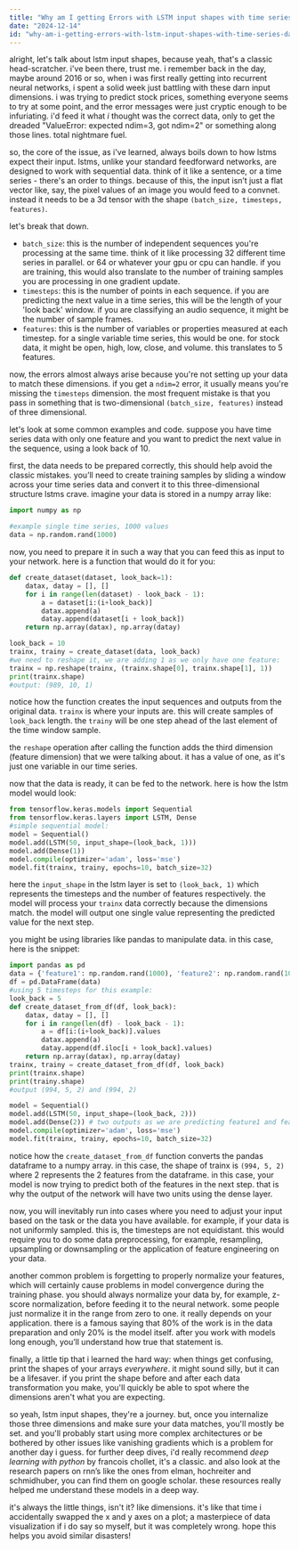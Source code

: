 ```yaml
---
title: "Why am I getting Errors with LSTM input shapes with time series data?"
date: "2024-12-14"
id: "why-am-i-getting-errors-with-lstm-input-shapes-with-time-series-data"
---
```


alright, let's talk about lstm input shapes, because yeah, that's a classic head-scratcher. i've been there, trust me. i remember back in the day, maybe around 2016 or so, when i was first really getting into recurrent neural networks, i spent a solid week just battling with these darn input dimensions. i was trying to predict stock prices, something everyone seems to try at some point, and the error messages were just cryptic enough to be infuriating. i'd feed it what *i* thought was the correct data, only to get the dreaded "ValueError: expected ndim=3, got ndim=2" or something along those lines. total nightmare fuel.

so, the core of the issue, as i've learned, always boils down to how lstms expect their input. lstms, unlike your standard feedforward networks, are designed to work with sequential data. think of it like a sentence, or a time series - there's an order to things. because of this, the input isn’t just a flat vector like, say, the pixel values of an image you would feed to a convnet. instead it needs to be a 3d tensor with the shape `(batch_size, timesteps, features)`.

let's break that down.

*   `batch_size`: this is the number of independent sequences you're processing at the same time. think of it like processing 32 different time series in parallel. or 64 or whatever your gpu or cpu can handle. if you are training, this would also translate to the number of training samples you are processing in one gradient update.
*   `timesteps`: this is the number of points in each sequence. if you are predicting the next value in a time series, this will be the length of your 'look back' window. if you are classifying an audio sequence, it might be the number of sample frames.
*   `features`: this is the number of variables or properties measured at each timestep. for a single variable time series, this would be one. for stock data, it might be open, high, low, close, and volume. this translates to 5 features.

now, the errors almost always arise because you're not setting up your data to match these dimensions. if you get a `ndim=2` error, it usually means you're missing the `timesteps` dimension. the most frequent mistake is that you pass in something that is two-dimensional `(batch_size, features)` instead of three dimensional.

let's look at some common examples and code. suppose you have time series data with only one feature and you want to predict the next value in the sequence, using a look back of 10.

first, the data needs to be prepared correctly, this should help avoid the classic mistakes. you’ll need to create training samples by sliding a window across your time series data and convert it to this three-dimensional structure lstms crave. imagine your data is stored in a numpy array like:

```python
import numpy as np

#example single time series, 1000 values
data = np.random.rand(1000)
```

now, you need to prepare it in such a way that you can feed this as input to your network. here is a function that would do it for you:

```python
def create_dataset(dataset, look_back=1):
    datax, datay = [], []
    for i in range(len(dataset) - look_back - 1):
        a = dataset[i:(i+look_back)]
        datax.append(a)
        datay.append(dataset[i + look_back])
    return np.array(datax), np.array(datay)

look_back = 10
trainx, trainy = create_dataset(data, look_back)
#we need to reshape it, we are adding 1 as we only have one feature:
trainx = np.reshape(trainx, (trainx.shape[0], trainx.shape[1], 1))
print(trainx.shape)
#output: (989, 10, 1)
```

notice how the function creates the input sequences and outputs from the original data. `trainx` is where your inputs are. this will create samples of `look_back` length. the `trainy` will be one step ahead of the last element of the time window sample.

the `reshape` operation after calling the function adds the third dimension (feature dimension) that we were talking about. it has a value of one, as it's just one variable in our time series.

now that the data is ready, it can be fed to the network. here is how the lstm model would look:

```python
from tensorflow.keras.models import Sequential
from tensorflow.keras.layers import LSTM, Dense
#simple sequential model:
model = Sequential()
model.add(LSTM(50, input_shape=(look_back, 1)))
model.add(Dense(1))
model.compile(optimizer='adam', loss='mse')
model.fit(trainx, trainy, epochs=10, batch_size=32)
```

here the `input_shape` in the lstm layer is set to `(look_back, 1)` which represents the timesteps and the number of features respectively. the model will process your `trainx` data correctly because the dimensions match. the model will output one single value representing the predicted value for the next step.

you might be using libraries like pandas to manipulate data. in this case, here is the snippet:

```python
import pandas as pd
data = {'feature1': np.random.rand(1000), 'feature2': np.random.rand(1000)}
df = pd.DataFrame(data)
#using 5 timesteps for this example:
look_back = 5
def create_dataset_from_df(df, look_back):
    datax, datay = [], []
    for i in range(len(df) - look_back - 1):
        a = df[i:(i+look_back)].values
        datax.append(a)
        datay.append(df.iloc[i + look_back].values)
    return np.array(datax), np.array(datay)
trainx, trainy = create_dataset_from_df(df, look_back)
print(trainx.shape)
print(trainy.shape)
#output (994, 5, 2) and (994, 2)

model = Sequential()
model.add(LSTM(50, input_shape=(look_back, 2)))
model.add(Dense(2)) # two outputs as we are predicting feature1 and feature2 next step
model.compile(optimizer='adam', loss='mse')
model.fit(trainx, trainy, epochs=10, batch_size=32)
```

notice how the `create_dataset_from_df` function converts the pandas dataframe to a numpy array. in this case, the shape of trainx is `(994, 5, 2)` where 2 represents the 2 features from the dataframe. in this case, your model is now trying to predict both of the features in the next step. that is why the output of the network will have two units using the dense layer.

now, you will inevitably run into cases where you need to adjust your input based on the task or the data you have available. for example, if your data is not uniformly sampled. this is, the timesteps are not equidistant. this would require you to do some data preprocessing, for example, resampling, upsampling or downsampling or the application of feature engineering on your data.

another common problem is forgetting to properly normalize your features, which will certainly cause problems in model convergence during the training phase. you should always normalize your data by, for example, z-score normalization, before feeding it to the neural network. some people just normalize it in the range from zero to one. it really depends on your application. there is a famous saying that 80% of the work is in the data preparation and only 20% is the model itself. after you work with models long enough, you’ll understand how true that statement is.

finally, a little tip that i learned the hard way: when things get confusing, print the shapes of your arrays *everywhere*. it might sound silly, but it can be a lifesaver. if you print the shape before and after each data transformation you make, you'll quickly be able to spot where the dimensions aren't what you are expecting.

so yeah, lstm input shapes, they're a journey. but, once you internalize those three dimensions and make sure your data matches, you'll mostly be set. and you'll probably start using more complex architectures or be bothered by other issues like vanishing gradients which is a problem for another day i guess. for further deep dives, i'd really recommend *deep learning with python* by francois chollet, it's a classic. and also look at the research papers on rnn’s like the ones from elman, hochreiter and schmidhuber, you can find them on google scholar. these resources really helped me understand these models in a deep way.

it's always the little things, isn't it? like dimensions. it's like that time i accidentally swapped the x and y axes on a plot; a masterpiece of data visualization if i do say so myself, but it was completely wrong. hope this helps you avoid similar disasters!
